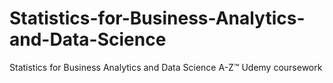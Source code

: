 # Statistics-for-Business-Analytics-and-Data-Science
Statistics for Business Analytics and Data Science A-Z™ Udemy coursework
